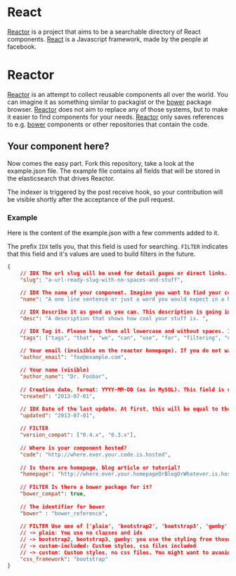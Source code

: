 # React
[Reactor](http://reactor.xenji.io) is a project that aims to be a searchable directory of React components. [React](http://facebook.github.io/react/docs/getting-started.html) is a Javascript framework, made by the people at facebook. 

# Reactor
[Reactor](http://reactor.xenji.io) is an attempt to collect reusable components all over the world. You can imagine it as something similar to packagist or the [bower](http://bower.io/) package browser. [Reactor](http://reactor.xenji.io) does not aim to replace any of those systems, but to make it easier to find components for your needs. [Reactor](http://reactor.xenji.io) only saves references to e.g. [bower](http://bower.io/) components or other repositories that contain the code.

## Your component here?
Now comes the easy part. Fork this repository, take a look at the example.json file. The example file contains all fields that will be stored in the elasticsearch that drives Reactor.

The indexer is triggered by the post receive hook, so your contribution will be visible shortly after the acceptance of the pull request.

### Example
Here is the content of the example.json with a few comments added to it.

The prefix `IDX` tells you, that this field is used for searching. `FILTER` indicates that this field and it's values are used to build filters in the future.

```json
{
	// IDX The url slug will be used for detail pages or direct links. This is not yet implemented, please add it anyway.
	"slug": "a-url-ready-slug-with-no-spaces-and-stuff",
	
	// IDX The name of your component. Imagine you want to find your component, what would you search for?
	"name": "A one line sentence or just a word you would expect in a headline.",

	// IDX Describe it as good as you can. This description is going into the search index.
	"desc": "A description that shows how cool your stuff is. ",

	// IDX Tag it. Please keep them all lowercase and without spaces. If you need more that two words for a tag, the description might be a better place.
	"tags": ["tags", "that", "we", "can", "use", "for", "filtering", "not", "more", "than", "five"],

	// Your email (invisible on the reactor homepage). If you do not want to share your mail, please just leave it empty. No fake mails, please.
	"author_email": "foo@example.com",
	
	// Your name (visible)
	"author_name": "Dr. Foobar",
	
	// Creation date, format: YYYY-MM-DD (as in MySQL). This field is not index, as it is just for historical research.
	"created": "2013-07-01",

	// IDX Date of the last update. At first, this will be equal to the creation date. The date is indexed for sorting purposes.
	"updated": "2013-07-01",
	
	// FILTER 
	"version_compat": ["0.4.x", "0.3.x"],
	
	// Where is your component hosted?
	"code": "http://where.ever.your.code.is.hosted",
	
	// Is there are homepage, blog article or tutorial?
	"homepage": "http://where.ever.your.homepageOrBlogOrWhatever.is.hosted",
	
	// FILTER Is there a bower package for it?
	"bower_compat": true,
	
	// The identifier for bower
	"bower" : "bower_reference",
	
	// FILTER Use one of ['plain', 'bootstrap2', 'bootstrap3', 'gumby', 'custom-included', 'custom'].
	// -> plain: You use no classes and ids
	// -> bootstrap2, bootstrap3, gumby: you use the styling from those frameworks.
	// -> custom-included: Custom styles, css files included
	// -> custom: Custom styles, no css files. You might want to avaoid this.
	"css_framework": "bootstrap"
}
```